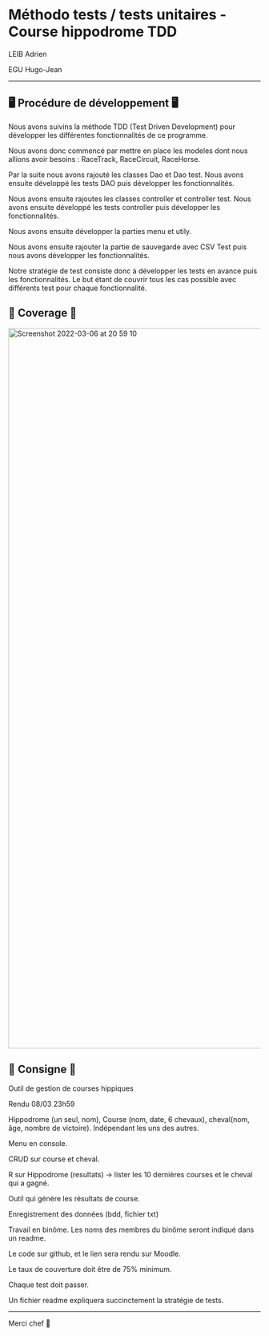 # Méthodo tests / tests unitaires - Course hippodrome TDD

LEIB Adrien

EGU Hugo-Jean

----

## 🖥️ Procédure de développement 🖥️

Nous avons suivins la méthode TDD (Test Driven Development) pour développer les différentes fonctionnalités de ce programme.

Nous avons donc commencé par mettre en place les modeles dont nous allions avoir besoins : RaceTrack, RaceCircuit, RaceHorse.

Par la suite nous avons rajouté les classes Dao et Dao test. Nous avons ensuite développé les tests DAO puis développer les fonctionnalités.

Nous avons ensuite rajoutes les classes controller et controller test. Nous avons ensuite développé les tests controller puis développer les fonctionnalités.

Nous avons ensuite développer la parties menu et utily.

Nous avons ensuite rajouter la partie de sauvegarde avec CSV Test puis nous avons développer les fonctionnalités.

Notre stratégie de test consiste donc à développer les tests en avance puis les fonctionnalités. Le but étant de couvrir tous les cas possible avec différents test pour chaque fonctionnalité.

## 📖 Coverage 📖

<img width="1438" alt="Screenshot 2022-03-06 at 20 59 10" src="https://user-images.githubusercontent.com/12957553/156939969-30c2fc51-3453-4e43-a5b9-63bb1a969f9b.png">


## 🍕 Consigne 🍕

Outil de gestion de courses hippiques

Rendu 08/03 23h59

Hippodrome (un seul, nom), Course (nom, date, 6 chevaux), cheval(nom, âge, nombre de victoire). Indépendant les uns des autres.

Menu en console.

CRUD sur course et cheval.

R sur Hippodrome (resultats) -> lister les 10 dernières courses et le cheval qui a gagné.

Outil qui génère les résultats de course.

Enregistrement des données (bdd, fichier txt)

Travail en binôme. Les noms des membres du binôme seront indiqué dans un readme.

Le code sur github, et le lien sera rendu sur Moodle.

Le taux de couverture doit être de 75% minimum.

Chaque test doit passer.

Un fichier readme expliquera succinctement la stratégie de tests.

----

Merci chef 🤝


